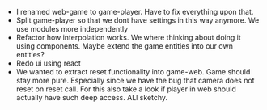 -   I renamed web-game to game-player. Have to fix everything upon that.
-   Split game-player so that we dont have settings in this way anymore. We use modules more independently
-   Refactor how interpolation works. We where thinking about doing it using components. Maybe extend the game entities into our own entities?
-   Redo ui using react
-   We wanted to extract reset functionality into game-web. Game should stay more pure. Especially since we have the bug that camera does not reset on reset call. For this also take a look if player in web should actually have such deep access. ALl sketchy.
